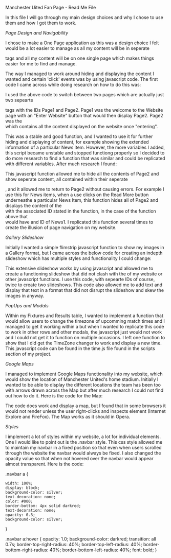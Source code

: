 Manchester Uited Fan Page - Read Me File

In this file I will go through my main design choices and why I chose to use them and how I got them to work.

*Page Design and Navigability*

I chose to make a One Page application as this was a design choice I felt would be a lot easier to manage as all my content will be in seperate <div> tags
and all my content will be on one single page which makes things easier for me to find and manage.

The way I managed to work around hiding and displaying the content I wanted and certain 'click' events was by using javascript code. The first code I came across
while doing research on how to do this was:

<script>
    function show(shown, hidden) {
      document.getElementById(shown).style.display='block';
      document.getElementById(hidden).style.display='none';
      return false;
    }
</script>

I used the above code to switch between two pages which are actually just two sepearte <div> tags with the IDs Page1 and Page2. Page1 was the welcome to the Website
page with an "Enter Website" button that would then display Page2. Page2 was the <div> which contains all the content displayed on the website once "entering".

This was a stable and good function, and I wanted to use it for further hiding and displaying of content, for example showing the extended information of a particular
News item. However, the more variables I added, this script became unstable and stopped functiong properly so I decided to do more research to find a function that was similar
and could be replicated with different variables. After much research I found:

<script>
      function myFunction() {
        var x = document.getElementById('News1');
        var page = document.getElementById('Page2');
        var nav = document.getElementById('nav1');
        if (x.style.display === 'none') {
            x.style.display = 'block'
            page.style.display = 'none'
            nav.style.display = 'none';
        } else {
            x.style.display = 'none'
            page.style.display = 'block'
            nav.style.display = 'block';
        }
    }
</script>

This javascript function allowed me to hide all the contents of Page2 and show seperate content, all contained within their seperate <div>, and it allowed me to return to 
Page2 without causing errors. For example I use this for News items, when a use clicks on the Read More button underneathe a particular News Item, this function hides 
all of Page2 and displays the content of the <div> with the associated ID stated in the function, in the case of the function above that <div> would have and ID of News1.
I replicated this function several times to create the illusion of page navigation on my website.


*Gallery Slideshow*

Initially I wanted a simple flimstrip javascript function to show my images in a Gallery format, but I came across the below code for creating an indepth slideshow which has
multiple styles and functionality I could change:

<script type="text/javascript">
        $(function(){
        $('#myGallery').galleryView({
        transition_speed: 2000, 		//INT - duration of panel/frame transition (in milliseconds)
        transition_interval: 4000, 		//INT - delay between panel/frame transitions (in milliseconds)
        easing: 'swing', 				//STRING - easing method to use for animations (jQuery provides 'swing' or 'linear', more available with jQuery UI or Easing plugin)
        show_panels: true, 				//BOOLEAN - flag to show or hide panel portion of gallery
        show_panel_nav: false, 			//BOOLEAN - flag to show or hide panel navigation buttons
        enable_overlays: true, 			//BOOLEAN - flag to show or hide panel overlays
        
        panel_width: 900, 				//INT - width of gallery panel (in pixels)
        panel_height: 500, 				//INT - height of gallery panel (in pixels)
        panel_animation: 'crossfade', 		//STRING - animation method for panel transitions (crossfade,fade,slide,none)
        panel_scale: 'fit', 			//STRING - cropping option for panel images (crop = scale image and fit to aspect ratio determined by panel_width and panel_height, fit = scale image and preserve original aspect ratio)
        overlay_position: 'bottom', 	//STRING - position of panel overlay (bottom, top)
        pan_images: true,				//BOOLEAN - flag to allow user to grab/drag oversized images within gallery
        pan_style: 'drag',				//STRING - panning method (drag = user clicks and drags image to pan, track = image automatically pans based on mouse position
        pan_smoothness: 15,				//INT - determines smoothness of tracking pan animation (higher number = smoother)
        start_frame: 1, 				//INT - index of panel/frame to show first when gallery loads
        show_filmstrip: true,
        ........
</script>

This extensive slideshow works by using javascript and allowed me to create a functioning slideshow that did not clash with the <styles> of my website or other javascript
functions.
I use this code, with sepearte IDs of course, twice to create two slideshows.
This code also allowed me to add text and display that text in a format that did not disrupt the slideshow and skew the images in anyway.

*PopUps and Modals*

Within my Fixtures and Results table, I wanted to implement a function that would allow users to change the timezone of upcomming match times and I managed to get it working 
within a <modal> but when I wanted to replicate this code to work in other rows and other modals, the javascript just would not work and I could not get it to function on
multiple occasions. I left one <modal> function to show that I did get the TimeZone changer to work and display a new time.
This javascript code can be found in the time.js file found in the scripts section of my project.


*Google Maps*

I managed to implement Google Maps functionality into my website, which would show the location of Manchester United's home stadium. Initially I wanted to be able to display
the different locations the team has been too with arrows drawn across the Map but after much research I could not find out how to do it. Here is the code for the Map:

<div id="map"></div>
                    <script>
                    function initMap() {
                        var uluru = {lat: 53.463066, lng: -2.291422};
                        var map = new google.maps.Map(document.getElementById('map'), {
                        zoom: 15,
                        center: uluru
                        });
                        var marker = new google.maps.Marker({
                        position: uluru,
                        map: map
                        });
                    }
                    </script>
                    <script async defer
                        src="https://maps.googleapis.com/maps/api/js?key=AIzaSyA6DDSPso0LksDhuV3a-mN00BjTXRHx9mU&callback=initMap">
</script> 

The code does work and display a map, but I found that in some browsers it would not render unless the user right-clicks and inspects element (Internet Explore and
FireFox). The Map works as it should in Opera.

*Styles*

I implement a lot of styles within my website, a lot for individual elements. One I would like to point out is the .navbar style. This css style allowed me to maintain my navbar
in a fixed position so that even when users scrolled through the website the navbar would always be fixed. I also changed the opacity value so that when not hovered over
the navbar would appear almost transparent. Here is the code:

.navbar a {
    
    width: 100%;
    display: block;
    background-color: silver;
    text-decoration: none;
    color: #000;
    border-bottom: 4px solid darkred;
    text-decoration: none;
    opacity: 0.3;
    background-color: silver;
}

.navbar a:hover {
    opacity: 1.0;
    background-color: darkred;
    transition: all 0.7s;
    border-top-right-radius: 40%;
    border-top-left-radius: 40%;
    border-bottom-right-radius: 40%;
    border-bottom-left-radius: 40%;
    font: bold;
}
